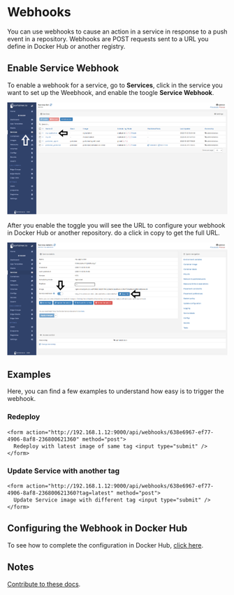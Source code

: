 # Webhooks

You can use webhooks to cause an action in a service in response to a push event in a repository. Webhooks are POST requests sent to a URL you define in Docker Hub or another registry.

## Enable Service Webhook

To enable a webhook for a service, go to <b>Services</b>, click in the service you want to set up the Weebhook, and enable the toogle <b>Service Webhook</b>.

![webhooks](assets/1.png)

After you enable the toggle you will see the URL to configure your webhook in Docker Hub or another repository. do a click in copy to get the full URL.

![webhooks](assets/2.png)

## Examples

Here, you can find a few examples to understand how easy is to trigger the webhook.

### Redeploy

```
<form action="http://192.168.1.12:9000/api/webhooks/638e6967-ef77-4906-8af8-236800621360" method="post">
  Redeploy with latest image of same tag <input type="submit" />
</form>
```

### Update Service with another tag

```
<form action="http://192.168.1.12:9000/api/webhooks/638e6967-ef77-4906-8af8-236800621360?tag=latest" method="post">
  Update Service image with different tag <input type="submit" />
</form>
```

## Configuring the Webhook in Docker Hub

To see how to complete the configuration in Docker Hub, [click here](https://docs.docker.com/docker-hub/webhooks/).

## Notes

[Contribute to these docs](https://github.com/portainer/portainer-docs/blob/master/contributing.md).